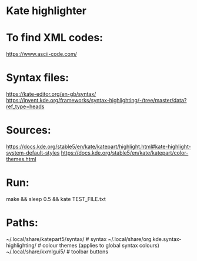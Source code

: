 # Kate highlighter

# To find XML codes:
https://www.ascii-code.com/

# Syntax files:
https://kate-editor.org/en-gb/syntax/
https://invent.kde.org/frameworks/syntax-highlighting/-/tree/master/data?ref_type=heads

# Sources:
https://docs.kde.org/stable5/en/kate/katepart/highlight.html#kate-highlight-system-default-styles
https://docs.kde.org/stable5/en/kate/katepart/color-themes.html

# Run:
make && sleep 0.5 && kate TEST_FILE.txt

# Paths:
~/.local/share/katepart5/syntax/ # syntax
~/.local/share/org.kde.syntax-highlighting/ # colour themes (applies to global syntax colours)
~/.local/share/kxmlgui5/ # toolbar buttons
